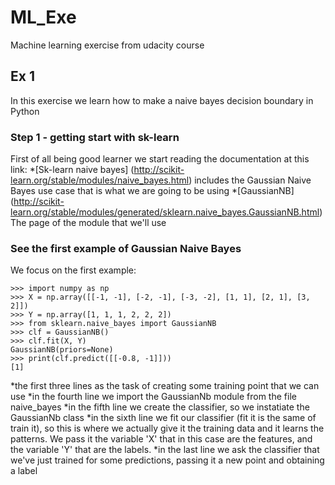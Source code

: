# ML_Exe
Machine learning exercise from udacity course

## Ex 1
In this exercise we learn how to make a naive bayes decision boundary in Python

### Step 1 - getting start with sk-learn
First of all being good learner we start reading the documentation at this link:
*[Sk-learn naive bayes] (http://scikit-learn.org/stable/modules/naive_bayes.html) includes the Gaussian Naive Bayes use case that is what we are going to be using
*[GaussianNB] (http://scikit-learn.org/stable/modules/generated/sklearn.naive_bayes.GaussianNB.html) The page of the module that we'll use

### See the first example of Gaussian Naive Bayes
We focus on the first example:
```
>>> import numpy as np
>>> X = np.array([[-1, -1], [-2, -1], [-3, -2], [1, 1], [2, 1], [3, 2]])
>>> Y = np.array([1, 1, 1, 2, 2, 2])
>>> from sklearn.naive_bayes import GaussianNB
>>> clf = GaussianNB()
>>> clf.fit(X, Y)
GaussianNB(priors=None)
>>> print(clf.predict([[-0.8, -1]]))
[1]
```
*the first three lines as the task of creating some training point that we can use 
*in the fourth line we import the GaussianNb module from the file naive_bayes
*in the fifth line we create the classifier, so we instatiate the GaussianNb class
*in the sixth line we fit our classifier (fit it is the same of train it), so this is where we actually give it the training data and it learns the patterns. We pass it the variable 'X' that in this case are the features, and the variable 'Y' that are the labels.
*in the last line we ask the classifier that we've just trained for some predictions, passing it a new point and obtaining a label


